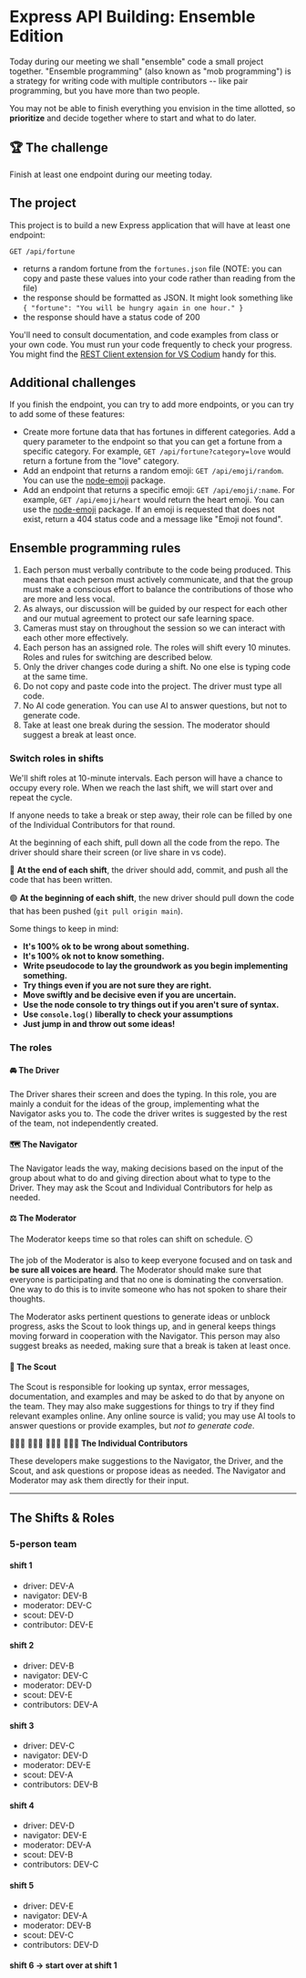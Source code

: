 # Express API Building: Ensemble Edition

Today during our meeting we shall "ensemble" code a small project together. "Ensemble programming" (also known as "mob programming") is a strategy for writing code with multiple contributors -- like pair programming, but you have more than two people.

You may not be able to finish everything you envision in the time allotted, so **prioritize** and decide together where to start and what to do later.

## 🏆 The challenge

Finish at least one endpoint during our meeting today.

## The project

This project is to build a new Express application that will have at least one endpoint:

```
GET /api/fortune
```

- returns a random fortune from the `fortunes.json` file (NOTE: you can copy and paste these values into your code rather than reading from the file)
- the response should be formatted as JSON. It might look something like `{ "fortune": "You will be hungry again in one hour." }`
- the response should have a status code of 200

You'll need to consult documentation, and code examples from class or your own code. You must run your code frequently to check your progress. You might find the [REST Client extension for VS Codium](https://marketplace.visualstudio.com/items?itemName=humao.rest-client) handy for this.

## Additional challenges

If you finish the endpoint, you can try to add more endpoints, or you can try to add some of these features:

- Create more fortune data that has fortunes in different categories. Add a query parameter to the endpoint so that you can get a fortune from a specific category. For example, `GET /api/fortune?category=love` would return a fortune from the "love" category.
- Add an endpoint that returns a random emoji: `GET /api/emoji/random`. You can use the [node-emoji](https://www.npmjs.com/package/node-emoji) package. 
- Add an endpoint that returns a specific emoji: `GET /api/emoji/:name`. For example, `GET /api/emoji/heart` would return the heart emoji. You can use the [node-emoji](https://www.npmjs.com/package/node-emoji) package. If an emoji is requested that does not exist, return a 404 status code and a message like "Emoji not found".

## Ensemble programming rules

1. Each person must verbally contribute to the code being produced. This means that each person must actively communicate, and that the group must make a conscious effort to balance the contributions of those who are more and less vocal.
2. As always, our discussion will be guided by our respect for each other and our mutual agreement to protect our safe learning space.
3. Cameras must stay on throughout the session so we can interact with each other more effectively.
4. Each person has an assigned role. The roles will shift every 10 minutes. Roles and rules for switching are described below.
5. Only the driver changes code during a shift. No one else is typing code at the same time.
6. Do not copy and paste code into the project. The driver must type all code.
7. No AI code generation. You can use AI to answer questions, but not to generate code.
8. Take at least one break during the session. The moderator should suggest a break at least once.

### Switch roles in shifts

We'll shift roles at 10-minute intervals. Each person will have a chance to occupy every role. When we reach the last shift, we will start over and repeat the cycle.

If anyone needs to take a break or step away, their role can be filled by one of the Individual Contributors for that round.

At the beginning of each shift, pull down all the code from the repo. The driver should share their screen (or live share in vs code).

🔴 **At the end of each shift**, the driver should add, commit, and push all the code that has been written.

🟢 **At the beginning of each shift**, the new driver should pull down the code that has been pushed (`git pull origin main`).

Some things to keep in mind:

- **It's 100% ok to be wrong about something.**
- **It's 100% ok not to know something.**
- **Write pseudocode to lay the groundwork as you begin implementing something.**
- **Try things even if you are not sure they are right.**
- **Move swiftly and be decisive even if you are uncertain.**
- **Use the node console to try things out if you aren't sure of syntax.**
- **Use `console.log()` liberally to check your assumptions**
- **Just jump in and throw out some ideas!**

### The roles

#### 🚘 **The Driver**

The Driver shares their screen and does the typing. In this role, you are mainly a conduit for the ideas of the group, implementing what the Navigator asks you to. The code the driver writes is suggested by the rest of the team, not independently created.

#### 🗺️ **The Navigator**

The Navigator leads the way, making decisions based on the input of the group about what to do and giving direction about what to type to the Driver. They may ask the Scout and Individual Contributors for help as needed.

#### ⚖️ **The Moderator**

The Moderator keeps time so that roles can shift on schedule. ⏲️

The job of the Moderator is also to keep everyone focused and on task and **be sure all voices are heard**. The Moderator should make sure that everyone is participating and that no one is dominating the conversation. One way to do this is to invite someone who has not spoken to share their thoughts.

The Moderator asks pertinent questions to generate ideas or unblock progress, asks the Scout to look things up, and in general keeps things moving forward in cooperation with the Navigator. This person may also suggest breaks as needed, making sure that a break is taken at least once.

#### 🔭 **The Scout**

The Scout is responsible for looking up syntax, error messages, documentation, and examples and may be asked to do that by anyone on the team. They may also make suggestions for things to try if they find relevant examples online. Any online source is valid; you may use AI tools to answer questions or provide examples, but _not to generate code_.

👩🏽‍💻 👨🏻‍💻 👨🏿‍💻 👩🏼‍💻 **The Individual Contributors**

These developers make suggestions to the Navigator, the Driver, and the Scout, and ask questions or propose ideas as needed. The Navigator and Moderator may ask them directly for their input.

---

## The Shifts & Roles

### 5-person team

#### shift 1

- driver: DEV-A
- navigator: DEV-B
- moderator: DEV-C
- scout: DEV-D
- contributor: DEV-E

#### shift 2

- driver: DEV-B
- navigator: DEV-C
- moderator: DEV-D
- scout: DEV-E
- contributors: DEV-A

#### shift 3

- driver: DEV-C
- navigator: DEV-D
- moderator: DEV-E
- scout: DEV-A
- contributors: DEV-B

#### shift 4

- driver: DEV-D
- navigator: DEV-E
- moderator: DEV-A
- scout: DEV-B
- contributors: DEV-C

#### shift 5

- driver: DEV-E
- navigator: DEV-A
- moderator: DEV-B
- scout: DEV-C
- contributors: DEV-D

#### shift 6 -> start over at shift 1
